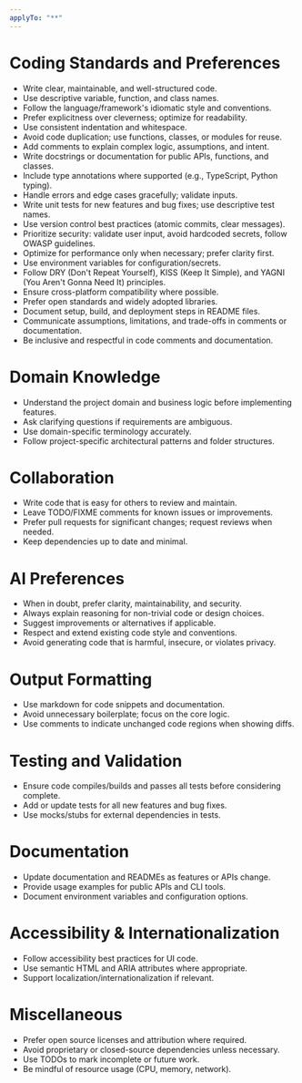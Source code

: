 ```yaml
---
applyTo: "**"
---
```


# Coding Standards and Preferences

- Write clear, maintainable, and well-structured code.
- Use descriptive variable, function, and class names.
- Follow the language/framework's idiomatic style and conventions.
- Prefer explicitness over cleverness; optimize for readability.
- Use consistent indentation and whitespace.
- Avoid code duplication; use functions, classes, or modules for reuse.
- Add comments to explain complex logic, assumptions, and intent.
- Write docstrings or documentation for public APIs, functions, and classes.
- Include type annotations where supported (e.g., TypeScript, Python typing).
- Handle errors and edge cases gracefully; validate inputs.
- Write unit tests for new features and bug fixes; use descriptive test names.
- Use version control best practices (atomic commits, clear messages).
- Prioritize security: validate user input, avoid hardcoded secrets, follow OWASP guidelines.
- Optimize for performance only when necessary; prefer clarity first.
- Use environment variables for configuration/secrets.
- Follow DRY (Don't Repeat Yourself), KISS (Keep It Simple), and YAGNI (You Aren't Gonna Need It) principles.
- Ensure cross-platform compatibility where possible.
- Prefer open standards and widely adopted libraries.
- Document setup, build, and deployment steps in README files.
- Communicate assumptions, limitations, and trade-offs in comments or documentation.
- Be inclusive and respectful in code comments and documentation.

# Domain Knowledge

- Understand the project domain and business logic before implementing features.
- Ask clarifying questions if requirements are ambiguous.
- Use domain-specific terminology accurately.
- Follow project-specific architectural patterns and folder structures.

# Collaboration

- Write code that is easy for others to review and maintain.
- Leave TODO/FIXME comments for known issues or improvements.
- Prefer pull requests for significant changes; request reviews when needed.
- Keep dependencies up to date and minimal.

# AI Preferences

- When in doubt, prefer clarity, maintainability, and security.
- Always explain reasoning for non-trivial code or design choices.
- Suggest improvements or alternatives if applicable.
- Respect and extend existing code style and conventions.
- Avoid generating code that is harmful, insecure, or violates privacy.

# Output Formatting

- Use markdown for code snippets and documentation.
- Avoid unnecessary boilerplate; focus on the core logic.
- Use comments to indicate unchanged code regions when showing diffs.

# Testing and Validation

- Ensure code compiles/builds and passes all tests before considering complete.
- Add or update tests for all new features and bug fixes.
- Use mocks/stubs for external dependencies in tests.

# Documentation

- Update documentation and READMEs as features or APIs change.
- Provide usage examples for public APIs and CLI tools.
- Document environment variables and configuration options.

# Accessibility & Internationalization

- Follow accessibility best practices for UI code.
- Use semantic HTML and ARIA attributes where appropriate.
- Support localization/internationalization if relevant.

# Miscellaneous

- Prefer open source licenses and attribution where required.
- Avoid proprietary or closed-source dependencies unless necessary.
- Use TODOs to mark incomplete or future work.
- Be mindful of resource usage (CPU, memory, network).
